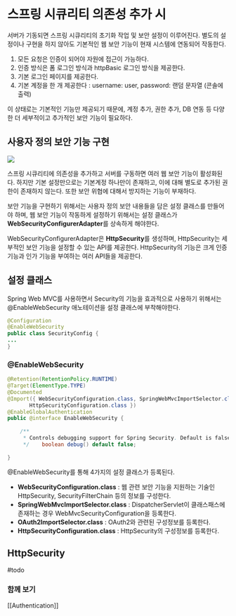 # 스프링 시큐리티 의존성 추가 시
서버가 기동되면 스프링 시큐리티의 초기화 작업 및 보안 설정이 이루어진다. 
별도의 설정이나 구현을 하지 않아도 기본적인 웹 보안 기능이 현재 시스템에 연동되어 작동한다.

1. 모든 요청은 인증이 되어야 자원에 접근이 가능하다.
2. 인증 방식은 폼 로그인 방식과 httpBasic 로그인 방식을 제공한다.
3. 기본 로그인 페이지를 제공한다.
4. 기본 계정을 한 개 제공한다 : username: user, password: 랜덤 문자열 (콘솔에 출력)

이 상태로는 기본적인 기능만 제공되기 때문에, 계정 추가, 권한 추가, DB 연동 등 다양한 더 세부적이고 추가적인 보안 기능이 필요하다.

## 사용자 정의 보안 기능 구현

![](https://i.imgur.com/rkOUtiR.png)

스프링 시큐리티에 의존성을 추가하고 서버를 구동하면 여러 웹 보안 기능이 활성화된다. 하지만 기본 설정만으로는 기본계정 하나만이 존재하고, 이에 대해 별도로 추가된 권한이 존재하지 않는다. 또한 보안 위협에 대해서 방지하는 기능이 부재하다.

보안 기능을 구현하기 위해서는 사용자 정의 보안 내용들을 담은 설정 클래스를 만들어야 하며, 웹 보안 기능이 작동하게 설정하기 위해서는 설정 클래스가 **WebSecurityConfigurerAdapter**를 상속하게 해야한다. 

WebSecurityConfigurerAdapter은 **HttpSecurity**를 생성하며, HttpSecurity는 세부적인 보안 기능을 설정할 수 있는 API를 제공한다. HttpSecurity의 기능은 크게 인증 기능과 인가 기능을 부여하는 여러 API들을 제공한다.

## 설정 클래스
Spring Web MVC를 사용하면서 Security의 기능을 효과적으로 사용하기 위해서는 @EnableWebSecurity 애노테이션을 설정 클래스에 부착해야한다.
```java
@Configuration
@EnableWebSecurity 
public class SecurityConfig {
...
}
```

### @EnableWebSecurity 
```java
@Retention(RetentionPolicy.RUNTIME)  
@Target(ElementType.TYPE)  
@Documented  
@Import({ WebSecurityConfiguration.class, SpringWebMvcImportSelector.class, OAuth2ImportSelector.class,  
       HttpSecurityConfiguration.class })  
@EnableGlobalAuthentication  
public @interface EnableWebSecurity {  
  
    /**  
     * Controls debugging support for Spring Security. Default is false.     * @return if true, enables debug support with Spring Security  
     */    boolean debug() default false;  
  
}
```

@EnableWebSecurity를 통해 4가지의 설정 클래스가 등록된다.
* **WebSecurityConfiguration.class** : 웹 관련 보안 기능을 지원하는 기술인 HttpSecurity, SecurityFilterChain 등의 정보를 구성한다.
* **SpringWebMvcImportSelector.class** : DispatcherServlet이 클래스패스에 존재하는 경우 WebMvcSecurityConfiguration을 등록한다.
* **OAuth2ImportSelector.class** : OAuth2와 관련된 구성정보를 등록한다.
* **HttpSecurityConfiguration.class** : HttpSecurity의 구성정보를 등록한다.

## HttpSecurity
#todo 

### 함께 보기
[[Authentication]]